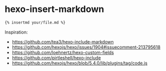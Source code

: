 # hexo-insert-markdown

```md
{% insertmd your/file.md %}
```

Inspiration:
- https://github.com/tea3/hexo-include-markdown
- https://github.com/hexojs/hexo/issues/1904#issuecomment-213795618
- https://github.com/loehnertz/hexo-custom-fields
- https://github.com/pirtleshell/hexo-include
- https://github.com/hexojs/hexo/blob/5.4.0/lib/plugins/tag/code.js
